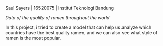 Saul Sayers |
16520075 |
Institut Teknologi Bandung

*Data of the quality of ramen throughout the world*

In this project, i tried to create a model that can help us analyze which countries have the best quality ramen, and we can also see what style of ramen is the most popular.
